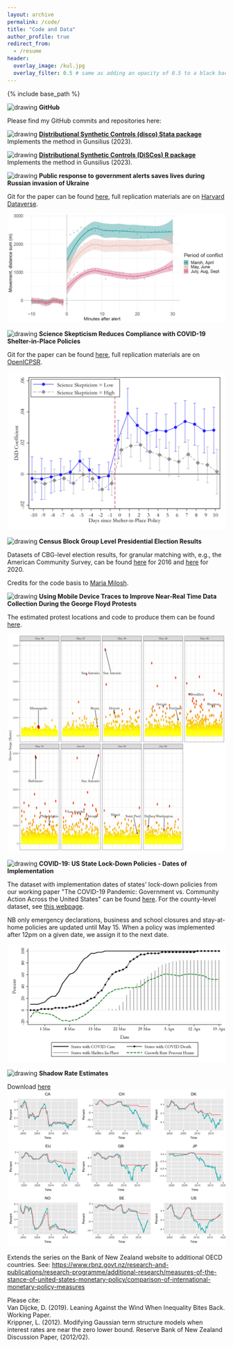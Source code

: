 ```yaml
---
layout: archive
permalink: /code/
title: "Code and Data"
author_profile: true
redirect_from:
  - /resume
header:
  overlay_image: /kul.jpg
  overlay_filter: 0.5 # same as adding an opacity of 0.5 to a black background
---
```


{% include base_path %}

<img src="/images/favicon.ico" alt="drawing" width="20"/>  **GitHub** 

Please find my GitHub commits and repositories here:

<div class="github-card" data-github="davidvandijcke" data-width="400" data-height="" data-theme="default"></div>
<script src="//cdn.jsdelivr.net/github-cards/latest/widget.js"></script>

<img src="/images/favicon.ico" alt="drawing" width="20"/>  [**Distributional Synthetic Controls (disco) Stata package**](https://github.com/Davidvandijcke/DiSCos_stata) Implements the method in Gunsilius (2023). 

<img src="/images/favicon.ico" alt="drawing" width="20"/>  [**Distributional Synthetic Controls (DiSCos) R package**](https://www.davidvandijcke.com/DiSCos/) Implements the method in Gunsilius (2023). 

<img src="/images/favicon.ico" alt="drawing" width="20"/>  **Public response to government alerts saves lives during Russian invasion of Ukraine**

Git for the paper can be found [here](https://github.com/Davidvandijcke/ukraine_air_raids), full replication materials are on [Harvard Dataverse](https://doi.org/10.7910/DVN/YH1GJT).

<img src="../images/coeffs_split_mvmt_levels.jpg" alt="hi" class="inline"/> <br/>


<img src="/images/favicon.ico" alt="drawing" width="20"/>  **Science Skepticism Reduces Compliance with COVID-19 Shelter-in-Place Policies**

Git for the paper can be found [here](https://github.com/Davidvandijcke/science_skepticism_nature_hb), full replication materials are on [OpenICPSR](https://www.openicpsr.org/openicpsr/project/144861).

<img src="../images/county_eventstudy_popweights_5.png" alt="hi" class="inline"/> <br/>

<img src="/images/favicon.ico" alt="drawing" width="20"/>  **Census Block Group Level Presidential Election Results**

Datasets of CBG-level election results, for granular matching with, e.g., the American Community Survey, can be found [here](https://github.com/Davidvandijcke/Census-Block-Group-Level-2016-Presidential-Election-Results) for 2016 and [here](https://github.com/Davidvandijcke/Census-Block-Group-Level-2020-Presidential-Election-Results) for 2020.

Credits for the code basis to [Maria Milosh](https://twitter.com/miloshmk?lang=en). 


<img src="/images/favicon.ico" alt="drawing" width="20"/>  **Using Mobile Device Traces to Improve Near-Real Time Data Collection During the George Floyd Protests**

The estimated protest locations and code to produce them can be found [here](https://github.com/Davidvandijcke/FLOYDTRACES_PUBLIC).

<img src="../images/scatterByDay.jpg" alt="hi" class="inline"/> <br/>


<img src="/images/favicon.ico" alt="drawing" width="20"/>  **COVID-19: US State Lock-Down Policies - Dates of Implementation** 

The dataset with implementation dates of states' lock-down policies from our working paper "The COVID-19 Pandemic: Government vs. Community Action Across the United States" can be found [here](../files/CoronavirusStateTracking_15may_adj.csv). For the county-level dataset, see [this webpage](https://www.naco.org/resources/featured/coronavirus-disease-2019). 

NB only emergency declarations, business and school closures and stay-at-home policies are updated until May 15. When a policy was implemented after 12pm on a given date, we assign it to the next date.

<img src="../images/timeline.jpg" alt="hi" class="inline"/> <br/>


<img src="/images/favicon.ico" alt="drawing" width="20"/>  **Shadow Rate Estimates** 

Download [here](../files/SSR.csv)
<img src="../images/shadowplot.jpg" alt="hi" class="inline"/> <br/>

Extends the series on the Bank of New Zealand website to additional OECD countries. 
See: https://www.rbnz.govt.nz/research-and-publications/research-programme/additional-research/measures-of-the-stance-of-united-states-monetary-policy/comparison-of-international-monetary-policy-measures


Please cite:  <br/>
Van Dijcke, D. (2019). Leaning Against the Wind When Inequality Bites Back. Working Paper.  <br/>
Krippner, L. (2012). Modifying Gaussian term structure models when interest rates are near the zero lower bound. Reserve Bank of New Zealand Discussion Paper, (2012/02).


